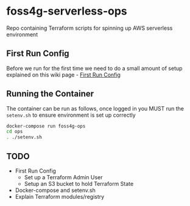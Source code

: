 # foss4g-serverless-ops
Repo containing Terraform scripts for spinning up AWS serverless environment

## First Run Config
Before we run for the first time we need to do a small amount of setup explained on this wiki page - [First Run Config](https://github.com/thinkWhere/foss4g-serverless-ops/wiki/First-Run-Config) 

## Running the Container
The container can be run as follows, once logged in you MUST run the ```setenv.sh``` to ensure environment is set up correctly

```bash
docker-compose run foss4g-ops
cd ops
. ./setenv.sh
```

## TODO

* First Run Config
    * Set up a Terraform Admin User
    * Setup an S3 bucket to hold Terraform State
* Docker-compose and setenv.sh
* Explain Terraform modules/registry
